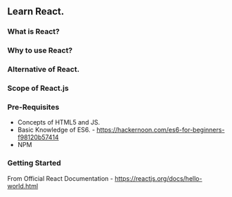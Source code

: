 ## Learn React.

### What is React?

### Why to use React?

### Alternative of React.

### Scope of React.js

### Pre-Requisites
- Concepts of HTML5 and JS.
- Basic Knowledge of ES6. - https://hackernoon.com/es6-for-beginners-f98120b57414
- NPM
### Getting Started
From Official React Documentation - https://reactjs.org/docs/hello-world.html
